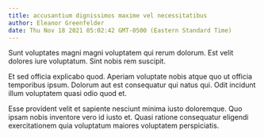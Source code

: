 ```yaml
---
title: accusantium dignissimos maxime vel necessitatibus
author: Eleanor Greenfelder
date: Thu Nov 18 2021 05:02:42 GMT-0500 (Eastern Standard Time)
---
```

Sunt voluptates magni magni voluptatem qui rerum dolorum. Est velit dolores iure voluptatum. Sint nobis rem suscipit.

 Et sed officia explicabo quod. Aperiam voluptate nobis atque quo ut officia temporibus ipsum. Dolorum aut est consequatur qui natus qui. Odit incidunt illum voluptatem quasi odio quod et.

 Esse provident velit et sapiente nesciunt minima iusto doloremque. Quo ipsam nobis inventore vero id iusto et. Quasi ratione consequatur eligendi exercitationem quia voluptatum maiores voluptatem perspiciatis.
